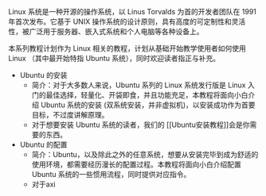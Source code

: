 Linux 系统是一种开源的操作系统，以 Linus Torvalds 为首的开发者团队在 1991 年首次发布。它基于 UNIX 操作系统的设计原则，具有高度的可定制性和灵活性，被广泛用于服务器、嵌入式系统和个人电脑等各种设备上。

本系列教程计划作为 Linux 相关的教程，计划从基础开始教学使用者如何使用 Linux （其中最开始特指 Ubuntu 系统），同时欢迎读者指正与补充。

- Ubuntu 的安装
	- 简介：对于大多数人来说，Ubuntu 系列的 Linux 系统发行版是 Linux 入门的最佳选择，轻量化、开袋即食，并且功能充足，本教程将面向小白介绍 Ubuntu 系统的安装 (双系统安装，并非虚拟机)，以安装成功作为首要目标，不过度讲解原理。
	- 对于想要安装 Ubuntu 系统的读者，我们的 [[Ubuntu安装教程]]会是你需要的东西。
- Ubuntu 的配置
	- 简介：Ubuntu，以及除此之外的任意系统，想要从安装完毕到成为舒适的使用环境，都需要经历漫长的配置过程。本教程将面向小白介绍配置 Ubuntu 系统的一些惯用流程，同时提供对应指令。
	- 对于axi